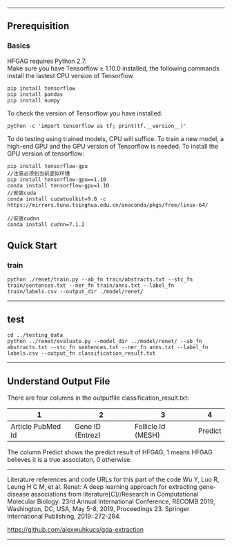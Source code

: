 ***

## Prerequisition
### Basics
HFGAG requires Python 2.7.  
Make sure you have Tensorflow ≥ 1.10.0 installed, the following commands install the lastest CPU version of Tensorflow

```shell
pip install tensorflow
pip install pandas
pip install numpy  
```

To check the version of Tensorflow you have installed:  

```shell
python -c 'import tensorflow as tf; print(tf.__version__)'
```
To do testing using trained models, CPU will suffice. To train a new model, a high-end GPU and the GPU version of Tensorflow is needed. To install the GPU version of tensorflow:
```shell
pip install tensorflow-gpu           
//注意必须到当前虚拟环境
pip install tensorflow-gpu==1.10
conda install tensorflow-gpu=1.10
//安装cuda
conda install cudatoolkit=9.0 -c https://mirrors.tuna.tsinghua.edu.cn/anaconda/pkgs/free/linux-64/
 
//安装cudnn
conda install cudnn=7.1.2
```

## Quick Start


### train
```shell
python ./renet/train.py --ab_fn train/abstracts.txt --stc_fn train/sentences.txt --ner_fn train/anns.txt --label_fn train/labels.csv --output_dir ./model/renet/
```
***
## test
```shell
cd ../testing_data
python ../renet/evaluate.py --model_dir ../model/renet/ --ab_fn abstracts.txt --stc_fn sentences.txt --ner_fn anns.txt --label_fn labels.csv --output_fn classification_result.txt
```
***
## Understand Output File
There are four columns in the outputfile classification_result.txt:  

1 | 2 | 3                  | 4 | 
--- | --- |--------------------| --- | 
Article PubMed Id | Gene ID (Entrez) | Follicle Id (MESH) | Predict 

The column Predict shows the predict result of HFGAG, 1 means HFGAG believes it is a true associaton, 0 otherwise.

***
Literature references and code URLs for this part of the code
Wu Y, Luo R, Leung H C M, et al. Renet: A deep learning approach for extracting gene-disease associations from literature[C]//Research in Computational Molecular Biology: 23rd Annual International Conference, RECOMB 2019, Washington, DC, USA, May 5-8, 2019, Proceedings 23. Springer International Publishing, 2019: 272-284.

https://github.com/alexwuhkucs/gda-extraction
***
